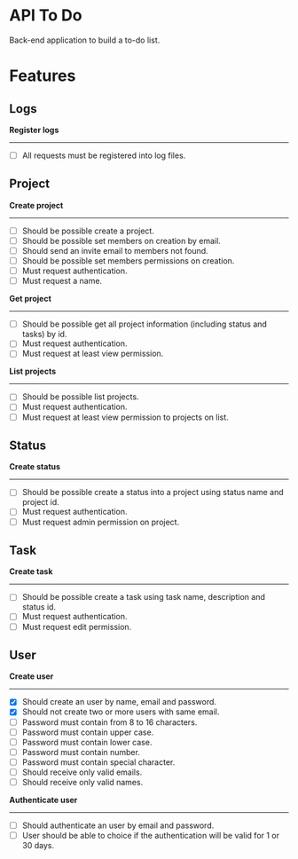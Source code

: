 # API To Do
Back-end application to build a to-do list.

# Features

## Logs

**Register logs**
***

- [ ] All requests must be registered into log files.

## Project

**Create project**
***

- [ ] Should be possible create a project.
- [ ] Should be possible set members on creation by email.
- [ ] Should send an invite email to members not found.
- [ ] Should be possible set members permissions on creation.
- [ ] Must request authentication.
- [ ] Must request a name.

**Get project**
***

- [ ] Should be possible get all project information (including status and tasks) by id.
- [ ] Must request authentication.
- [ ] Must request at least view permission.

**List projects**
***

- [ ] Should be possible list projects.
- [ ] Must request authentication.
- [ ] Must request at least view permission to projects on list.

## Status

**Create status**
***

- [ ] Should be possible create a status into a project using status name and project id.
- [ ] Must request authentication.
- [ ] Must request admin permission on project.

## Task

**Create task**
***

- [ ] Should be possible create a task using task name, description and status id.
- [ ] Must request authentication.
- [ ] Must request edit permission.

## User

**Create user**
***

- [x] Should create an user by name, email and password.
- [x] Should not create two or more users with same email.
- [ ] Password must contain from 8 to 16 characters.
- [ ] Password must contain upper case.
- [ ] Password must contain lower case.
- [ ] Password must contain number.
- [ ] Password must contain special character.
- [ ] Should receive only valid emails.
- [ ] Should receive only valid names.

**Authenticate user**
***

- [ ] Should authenticate an user by email and password.
- [ ] User should be able to choice if the authentication will be valid for 1 or 30 days.